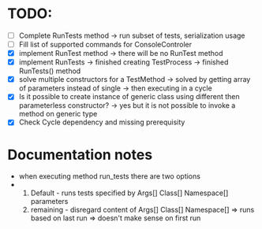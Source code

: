# TODO:
- [ ] Complete RunTests method -> run subset of tests, serialization usage
- [ ] Fill list of supported commands for ConsoleControler
- [x] implement RunTest method -> there will be no RunTest method
- [x] implement RunTests -> finished creating TestProcess -> finished RunTests() method
- [x] solve multiple constructors for a TestMethod
      -> solved by getting array of parameters instead of single -> then executing in a cycle
- [x] Is it possible to create instance of generic class using different then parameterless constructor? -> yes but it is not possible to invoke a method on generic type
- [x] Check Cycle dependency and missing prerequisity

# Documentation notes
- when executing method run_tests there are two options
- 1) Default - runs tests specified by Args[] Class[] Namespace[] parameters
  2) remaining - disregard content of Args[] Class[] Namespace[] => runs based on last run => doesn't make sense on first run

